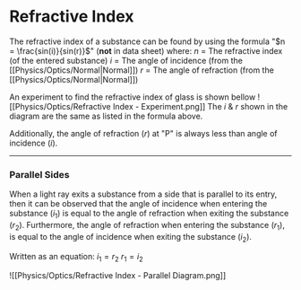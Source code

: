 # Refractive Index
The refractive index of a substance can be found by using the formula "$n = \frac{sin(i)}{sin(r)}$" (**not** in data sheet) where:
$n$ = The refractive index (of the entered substance)
$i$ = The angle of incidence (from the [[Physics/Optics/Normal|Normal]])
$r$ = The angle of refraction (from the [[Physics/Optics/Normal|Normal]])

An experiment to find the refractive index of glass is shown bellow
![[Physics/Optics/Refractive Index - Experiment.png]]
The $i$ & $r$ shown in the diagram are the same as listed in the formula above.

Additionally, the angle of refraction ($r$) at "P" is always less than angle of incidence ($i$).

---
### Parallel Sides
When a light ray exits a substance from a side that is parallel to its entry, then it can be observed that the angle of incidence when entering the substance ($i_1$) is equal to the angle of refraction when exiting the substance ($r_2$). Furthermore, the angle of refraction when entering the substance ($r_1$), is equal to the angle of incidence when exiting the substance ($i_2$).

Written as an equation:
$i_1 = r_2$
$r_1 = i_2$

![[Physics/Optics/Refractive Index - Parallel Diagram.png]]
